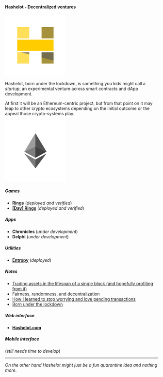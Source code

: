 #### Hashelot - Decentralized ventures

![Hash me like one of your french blocks.](/images/hashelot_wbg.png)

Hashelot, born under the lockdown, is something you kids might call a *startup*, an experimental venture across smart contracts and dApp development.

At first it will be an Ethereum-centric project, but from that point on it may leap to other crypto ecosystems depending on the initial outcome or the appeal those crypto-systems play.

![I think I might have sharded!](/images/hashelot_ethereum_wbg.png)

##### Games
- [**Rings**](/games/ethereum/rings) (*deployed and verified*)
- [**[Day] Rings**](/games/ethereum/dayrings) (*deployed and verified*)

##### Apps
- **Chronicles** (*under development*)
- **Delphi** (*under development*)

##### Utilities
- [**Entropy**](/utilities/ethereum/entropy) (*deployed*)

##### Notes
- [Trading assets in the lifespan of a single block (and hopefully profiting from it)](https://hashelot.com/notes/flash-arbitrage/)
- [Fairness, randomness, and decentralization](https://www.hashelot.com/notes/fairness-randomness/)
- [How I learned to stop worrying and love pending transactions](https://www.hashelot.com/notes/pending-messages/)
- [Born under the lockdown](https://www.hashelot.com/notes/born-under-the-lockdown/index.html)

##### Web interface
- [**Hashelot.com**](https://www.hashelot.com)

##### Mobile interface
(*still needs time to develop*)

---
*On the other hand Hashelot might just be a fun quarantine idea and nothing more*.
